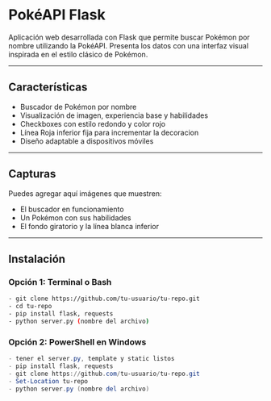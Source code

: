 # PokéAPI Flask

Aplicación web desarrollada con Flask que permite buscar Pokémon por nombre utilizando la PokéAPI. Presenta los datos con una interfaz visual inspirada en el estilo clásico de Pokémon.

---

## Características

- Buscador de Pokémon por nombre
- Visualización de imagen, experiencia base y habilidades
- Checkboxes con estilo redondo y color rojo
- Línea Roja inferior fija para incrementar la decoracion
- Diseño adaptable a dispositivos móviles

---

## Capturas

Puedes agregar aquí imágenes que muestren:

- El buscador en funcionamiento
- Un Pokémon con sus habilidades
- El fondo giratorio y la línea blanca inferior

---

## Instalación

### Opción 1: Terminal o Bash

```bash
- git clone https://github.com/tu-usuario/tu-repo.git
- cd tu-repo
- pip install flask, requests
- python server.py (nombre del archivo)
```

### Opción 2: PowerShell en Windows

```powershell
- tener el server.py, template y static listos
- pip install flask, requests
- git clone https://github.com/tu-usuario/tu-repo.git
- Set-Location tu-repo
- python server.py (nombre del archivo)
